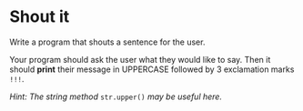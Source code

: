 # Shout it

Write a program that shouts a sentence for the user.

Your program should ask the user what they would like to say. 
Then it should **print** their message in UPPERCASE followed by 3 exclamation marks `!!!`.

*Hint: The string method* `str.upper()` *may be useful here.*
